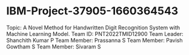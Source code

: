 # IBM-Project-37905-1660364543
 Topic: A Novel Method for Handwritten Digit Recognition System with Machine Learning Model.
 Team ID: PNT2022TMID12900
 Team Leader: Shanchith Kumar P
 Team Member: Prassanna S
 Team Member: Pavish Gowtham S
 Team Member: Sivaram S
 
